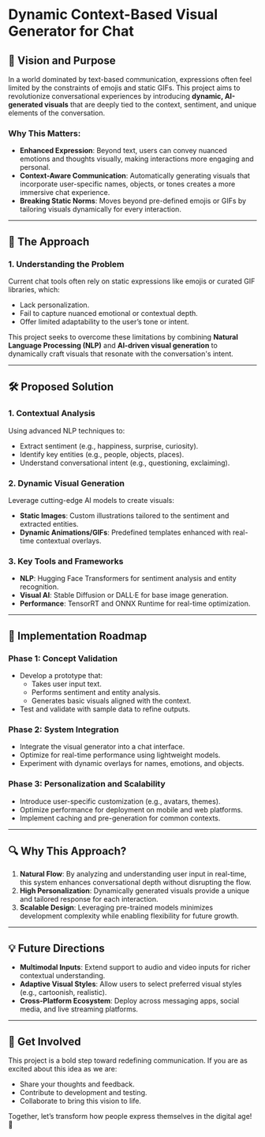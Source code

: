 # Dynamic Context-Based Visual Generator for Chat

## 🚀 **Vision and Purpose**
In a world dominated by text-based communication, expressions often feel limited by the constraints of emojis and static GIFs. This project aims to revolutionize conversational experiences by introducing **dynamic, AI-generated visuals** that are deeply tied to the context, sentiment, and unique elements of the conversation.

### Why This Matters:
- **Enhanced Expression**: Beyond text, users can convey nuanced emotions and thoughts visually, making interactions more engaging and personal.
- **Context-Aware Communication**: Automatically generating visuals that incorporate user-specific names, objects, or tones creates a more immersive chat experience.
- **Breaking Static Norms**: Moves beyond pre-defined emojis or GIFs by tailoring visuals dynamically for every interaction.

---

## 🌟 **The Approach**
### **1. Understanding the Problem**
Current chat tools often rely on static expressions like emojis or curated GIF libraries, which:
- Lack personalization.
- Fail to capture nuanced emotional or contextual depth.
- Offer limited adaptability to the user’s tone or intent.

This project seeks to overcome these limitations by combining **Natural Language Processing (NLP)** and **AI-driven visual generation** to dynamically craft visuals that resonate with the conversation's intent.

---

## 🛠️ **Proposed Solution**
### **1. Contextual Analysis**
Using advanced NLP techniques to:
- Extract sentiment (e.g., happiness, surprise, curiosity).
- Identify key entities (e.g., people, objects, places).
- Understand conversational intent (e.g., questioning, exclaiming).

### **2. Dynamic Visual Generation**
Leverage cutting-edge AI models to create visuals:
- **Static Images**: Custom illustrations tailored to the sentiment and extracted entities.
- **Dynamic Animations/GIFs**: Predefined templates enhanced with real-time contextual overlays.

### **3. Key Tools and Frameworks**
- **NLP**: Hugging Face Transformers for sentiment analysis and entity recognition.
- **Visual AI**: Stable Diffusion or DALL·E for base image generation.
- **Performance**: TensorRT and ONNX Runtime for real-time optimization.

---

## 🎯 **Implementation Roadmap**
### **Phase 1: Concept Validation**
- Develop a prototype that:
  - Takes user input text.
  - Performs sentiment and entity analysis.
  - Generates basic visuals aligned with the context.
- Test and validate with sample data to refine outputs.

### **Phase 2: System Integration**
- Integrate the visual generator into a chat interface.
- Optimize for real-time performance using lightweight models.
- Experiment with dynamic overlays for names, emotions, and objects.

### **Phase 3: Personalization and Scalability**
- Introduce user-specific customization (e.g., avatars, themes).
- Optimize performance for deployment on mobile and web platforms.
- Implement caching and pre-generation for common contexts.

---

## 🔍 **Why This Approach?**
1. **Natural Flow**: By analyzing and understanding user input in real-time, this system enhances conversational depth without disrupting the flow.
2. **High Personalization**: Dynamically generated visuals provide a unique and tailored response for each interaction.
3. **Scalable Design**: Leveraging pre-trained models minimizes development complexity while enabling flexibility for future growth.

---

## 💡 **Future Directions**
- **Multimodal Inputs**: Extend support to audio and video inputs for richer contextual understanding.
- **Adaptive Visual Styles**: Allow users to select preferred visual styles (e.g., cartoonish, realistic).
- **Cross-Platform Ecosystem**: Deploy across messaging apps, social media, and live streaming platforms.

---

## 💬 **Get Involved**
This project is a bold step toward redefining communication. If you are as excited about this idea as we are:
- Share your thoughts and feedback.
- Contribute to development and testing.
- Collaborate to bring this vision to life.

Together, let’s transform how people express themselves in the digital age! 🌟

